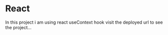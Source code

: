 # React 
In this project i am using react useContext hook visit the deployed url to see the project...


